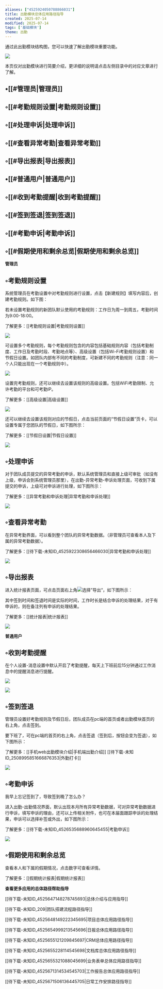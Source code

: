 ```yaml
---
aliases: ["4525924050788866031"]
title: 出勤模块总体应用路径指导
created: 2025-07-14
modified: 2025-07-14
tags: ['基础模块']
theme: 出勤
---
```


通过此出勤模块结构图，您可以快速了解出勤模块重要功能。

![](61978ac7925eda124f0191f423d11abd.jpg)

本页仅对出勤模块进行简要介绍，更详细的说明请点击左侧目录中的对应文章进行了解。

## •[[#管理员|管理员]]

## ◦[[#考勤规则设置|考勤规则设置]]

## ◦[[#处理申诉|处理申诉]]

## ◦[[#查看异常考勤|查看异常考勤]]

## ◦[[#导出报表|导出报表]]

## •[[#普通用户|普通用户]]

## ◦[[#收到考勤提醒|收到考勤提醒]]

## ◦[[#签到签退|签到签退]]

## ◦[[#考勤申诉|考勤申诉]]

## ◦[[#假期使用和剩余总览|假期使用和剩余总览]]

**管理员**

## ◦考勤规则设置

系统管理员在考勤设置中对考勤规则进行设置，点击【新建规则】填写内容后，创建考勤规则。如下图：

若未设置考勤规则的新团队默认使用的考勤规则：工作日为周一到周五，考勤时间为9:00-18:00。

了解更多：[[考勤规则设置|考勤规则设置]]

![](e41cefa0e8b1d388756aea8641780c94.jpg)

可设置多个考勤规则，每个考勤规则包含的内容包括基础规则内容（包括考勤制度、工作日及考勤时段、考勤地点等）、高级设置（包括Wi-Fi考勤规则设置）和节假日设置。如团队内部有不同的考勤制度，可新建不同的考勤规则（注意：同一个人只能出现在一个考勤规则中）。

![](d2309a2e02fe34872bfca5f57855e58b.jpg)

设置完考勤规则，还可以继续去设置该规则的高级设置。包括WiFi考勤限制、允许考勤的平台和可考勤IP。

了解更多：[[高级设置|高级设置]]

![](d28adcf9b0f37c5537cd199aaf644fed.jpg)

还可以继续去设置该规则对应的节假日，点击当前页面的“节假日设置”页卡，可以设置专属于您团队的节假日，如下图所示：

了解更多：[[节假日设置|节假日设置]]

![](f51496889e222aad61bdaaf7ca5eb232.jpg)

## ◦处理申诉

对于团队成员提交的异常考勤的申诉，默认系统管理员和直接上级可审批（如没有上级，申诉会到系统管理员那里），在出勤-异常考勤-申诉处理页面，可收到下属提交的申诉，上级可对申诉进行处理，如下图所示：

了解更多：[[异常考勤和申诉处理|异常考勤和申诉处理]]

![](f713e99c8770d88545893c2d927808cd.jpg)

## ◦查看异常考勤

在异常考勤界面，可以看到整个团队的异常考勤数据。（非管理员可查看本人及下属的异常考勤数据）。

了解更多：[[待下载-未知ID_4525922308656466030|异常考勤和申诉处理]]

![](ae7ca41bdecc84ac2ad4399babb31902.jpg)

## ◦导出报表

进入统计报表页面，可点击页面右上角![](f243d6d16297a617c096d1aed2ee5ee3.jpg)选择”导出“，如下图所示：

其中签到时间和签退时间是实际的时间，工作时长是结合申诉的处理结果，对于有申诉的，则在备注列有申诉的处理结果。

了解更多：[[统计报表|统计报表]]

![](8f3efbc9976dbd885b8a6b3515905160.jpg)

**普通用户**

## ◦收到考勤提醒

在个人设置-消息设置中默认开启了考勤提醒，每天上下班前后15分钟通过工作消息中的提醒消息进行提醒。

![](f1cc67e5cfefe7df56af4cf22862d57e.jpg)

![](c2cbd306d8a58753cd93ec435fccfb9e.jpg)

## ◦签到签退

管理员设置好考勤规则及节假日后，团队成员在pc端的首页或者出勤模块首页的右上角，点击签到。

要下班了，可在pc端的首页的右上角，点击签退（签到后，按钮会变为签退），如下图所示：

了解更多：[[手机web出勤模块介绍|手机端出勤介绍]] [[待下载-未知ID_2508995851666876353|外勤打卡]]

![](94785fc72a47be315fc845a7ef4fab50.jpg)

## ◦考勤申诉

我早上忘记签到了，导致签到晚了怎么办？

进入出勤-出勤情况界面，默认出现本月所有异常考勤数据，可对异常考勤数据进行申诉，填写申诉的理由，还可以上传相关附件，也可在本届面跟踪申诉的处理结果，申诉可以选择补签或外出，如下图所示：

了解更多：[[待下载-未知ID_4526535688960645455|考勤申诉]]

![](0f0377a0bb3d94027cc74374c7eb88f1.jpg)

## ◦假期使用和剩余总览

查看本人和下属的假期情况，点击数字可查看详情。

了解更多：[[假期统计报表|假期统计报表]]

**查看更多应用的总体路径帮助指导**

[[待下载-未知ID_4525647148278745693|总体介绍与应用指导]]

[[待下载-未知ID_209|团队搭建流程路径指导]]

[[待下载-未知ID_4525648149222345695|项目总体应用路径指导]]

[[待下载-未知ID_4525654999213545696|日报总体应用路径指导]]

[[待下载-未知ID_4525655121209845697|CRM总体应用路径指导]]

[[待下载-未知ID_4525655228114545698|文档库总体应用路径指导]]

[[待下载-未知ID_4525655321088045699|业务表单总体应用路径指导]]

[[待下载-未知ID_4525671314534545703|工作报告总体应用路径指导]]

[[待下载-未知ID_4525671506136445705|日常工作安排路径指导]]